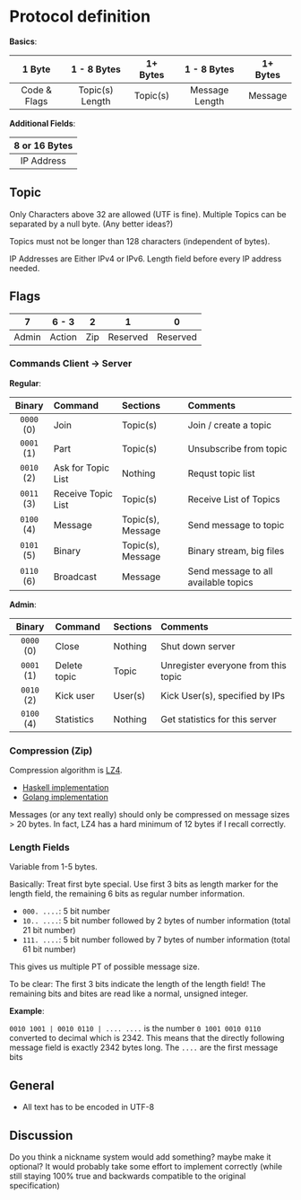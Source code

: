 # Protocol definition

**Basics**:

| 1 Byte       | 1 - 8 Bytes     | 1+ Bytes | 1 - 8 Bytes      | 1+ Bytes |
| :----------: | :-------------: | :------: | :--------------: | :------: |
| Code & Flags | Topic(s) Length | Topic(s) | Message Length   | Message  |

**Additional Fields**:

| 8 or 16 Bytes |
| :----------:  |
| IP Address    |

## Topic
Only Characters above 32 are allowed (UTF is fine).
Multiple Topics can be separated by a null byte. (Any better ideas?)

Topics must not be longer than 128 characters (independent of bytes).

IP Addresses are Either IPv4 or IPv6. Length field before every IP address
needed.

## Flags
| 7     | 6 - 3  | 2   | 1        | 0        |
| :---: | :----: | :-: | :------: | :------: |
| Admin | Action | Zip | Reserved | Reserved |


### Commands Client → Server
**Regular**:

| Binary     | Command            | Sections          | Comments                             |
| :---:      | :---               | :---              | :---                                 |
| `0000` (0) | Join               | Topic(s)          | Join / create a topic                |
| `0001` (1) | Part               | Topic(s)          | Unsubscribe from topic               |
| `0010` (2) | Ask for Topic List | Nothing           | Requst topic list                    |
| `0011` (3) | Receive Topic List | Topic(s)          | Receive List of Topics               |
| `0100` (4) | Message            | Topic(s), Message | Send message to topic                |
| `0101` (5) | Binary             | Topic(s), Message | Binary stream, big files             |
| `0110` (6) | Broadcast          | Message           | Send message to all available topics |

**Admin**:

| Binary | Command      | Sections | Comments                            |
| :---:  | :---         | :---     | :---                                |
| `0000` (0) | Close        | Nothing  | Shut down server                    |
| `0001` (1) | Delete topic | Topic    | Unregister everyone from this topic |
| `0010` (2) | Kick user    | User(s)  | Kick User(s), specified by IPs      |
| `0100` (4) | Statistics   | Nothing  | Get statistics for this server      |

### Compression (Zip)
Compression algorithm is [LZ4](https://code.google.com/p/lz4/).
- [Haskell implementation](http://hackage.haskell.org/package/lz4-0.2.2)
- [Golang implementation](https://github.com/salviati/go-lz4)

Messages (or any text really) should only be compressed on message sizes > 20
bytes.  In fact, LZ4 has a hard minimum of 12 bytes if I recall correctly.

### Length Fields
Variable from 1-5 bytes.

Basically: Treat first byte special. Use first 3 bits as length marker for the
length field, the remaining 6 bits as regular number information.

- `000. ....`: 5 bit number
- `10.. ....`: 5 bit number followed by 2 bytes of number information
  (total 21 bit number)
- `111. ....`: 5 bit number followed by 7 bytes of number information
  (total 61 bit number)

This gives us multiple PT of possible message size.

To be clear: The first 3 bits indicate the length of the length field!
The remaining bits and bites are read like a normal, unsigned integer.

**Example**:

`0010 1001 | 0010 0110 | .... ....` is the number `0 1001 0010 0110` converted to decimal
which is 2342. This means that the directly following message field is exactly
2342 bytes long. The `....` are the first message bits

## General
- All text has to be encoded in UTF-8

## Discussion
Do you think a nickname system would add something? maybe make it optional? It
would probably take some effort to implement correctly (while still staying 100%
true and backwards compatible to the original specification)
